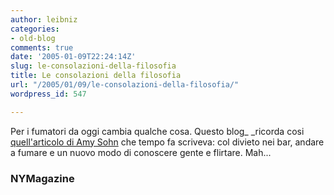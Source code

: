 ```yaml
---
author: leibniz
categories:
- old-blog
comments: true
date: '2005-01-09T22:24:14Z'
slug: le-consolazioni-della-filosofia
title: Le consolazioni della filosofia
url: "/2005/01/09/le-consolazioni-della-filosofia/"
wordpress_id: 547

---
```

Per i fumatori da oggi cambia qualche cosa. Questo blog_ _ricorda cosi [quell'articolo di Amy Sohn](http://newyorkmetro.com/nymetro/nightlife/sex/columns/nakedcity/n_8934/) che tempo fa scriveva: col divieto nei bar, andare a fumare e un nuovo modo di conoscere gente e flirtare. Mah...




### NYMagazine

